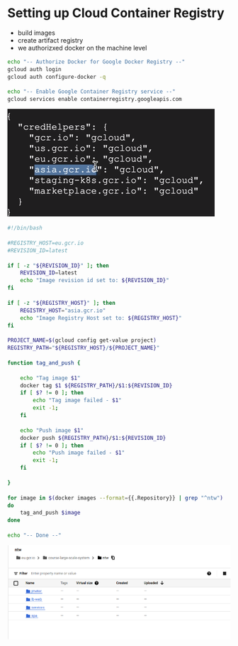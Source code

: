 # Setting up Cloud Container Registry

- build images
- create artifact registry
- we authorizxed docker on the machine level

```bash
echo "-- Authorize Docker for Google Docker Registry --"
gcloud auth login
gcloud auth configure-docker -q

echo "-- Enable Google Container Registry service --"
gcloud services enable containerregistry.googleapis.com

```
![Alt text](image-2.png)



```bash
#!/bin/bash

#REGISTRY_HOST=eu.gcr.io
#REVISION_ID=latest

if [ -z "${REVISION_ID}" ]; then
    REVISION_ID=latest
    echo "Image revision id set to: ${REVISION_ID}"
fi

if [ -z "${REGISTRY_HOST}" ]; then
    REGISTRY_HOST="asia.gcr.io"
    echo "Image Registry Host set to: ${REGISTRY_HOST}"
fi

PROJECT_NAME=$(gcloud config get-value project)
REGISTRY_PATH="${REGISTRY_HOST}/${PROJECT_NAME}"

function tag_and_push {

    echo "Tag image $1"
    docker tag $1 ${REGISTRY_PATH}/$1:${REVISION_ID}
    if [ $? != 0 ]; then
        echo "Tag image failed - $1"
        exit -1;
    fi

    echo "Push image $1"
    docker push ${REGISTRY_PATH}/$1:${REVISION_ID}
    if [ $? != 0 ]; then
        echo "Push image failed - $1"
        exit -1;
    fi

}

for image in $(docker images --format={{.Repository}} | grep "^ntw")
do
    tag_and_push $image
done

echo "-- Done --"
```

![Alt text](image-3.png)